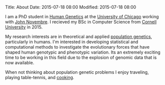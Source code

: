Title: About
Date: 2015-07-18 08:00
Modified: 2015-07-18 08:00

I am a PhD student in [Human Genetics](https://genes.uchicago.edu/) at the [University of Chicago](http://www.uchicago.edu/) working with [John Novembre](https://jnpopgen.org). I recieved my BSc in Computer Science from [Cornell University](http://www.cornell.edu/) in 2015. 


My research interests are in theoretical and applied [population genetics](https://en.wikipedia.org/wiki/Population_genetics), particularly in humans. I'm interested in developing statistical and computational methods to investigate the evolutionary forces that have shaped human genotypic and phenotypic variation. Its an extremely exciting time to be working in this field due to the explosion of genomic data that is now available. 


When not thinking about population genetic problems I enjoy traveling, playing table-tennis, and [cooking](https://github.com/arjunbiddanda/Recipes).

